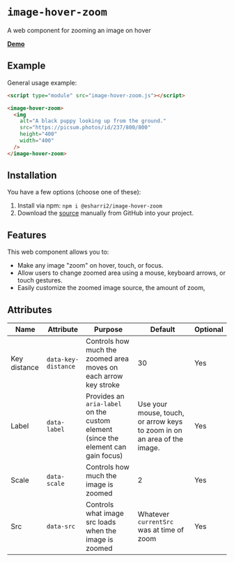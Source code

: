 # `image-hover-zoom`

A web component for zooming an image on hover

**[Demo](https://esharri2.github.io/image-hover-zoom/demo.html)**

## Example

General usage example:

```html
<script type="module" src="image-hover-zoom.js"></script>

<image-hover-zoom>
  <img
    alt="A black puppy looking up from the ground."
    src="https://picsum.photos/id/237/800/800"
    height="400"
    width="400"
  />
</image-hover-zoom>
```

## Installation

You have a few options (choose one of these):

1. Install via npm: `npm i @esharri2/image-hover-zoom`
1. Download the
   [source](https://github.com/esharri2/image-hover-zoom/blob/main/image-hover-zoom.js)
   manually from GitHub into your project.

## Features

This web component allows you to:

- Make any image "zoom" on hover, touch, or focus.
- Allow users to change zoomed area using a mouse, keyboard arrows, or touch
  gestures.
- Easily customize the zoomed image source, the amount of zoom,

## Attributes

| Name         | Attribute           | Purpose                                                                           | Default                                                                  | Optional |
| ------------ | ------------------- | --------------------------------------------------------------------------------- | ------------------------------------------------------------------------ | -------- |
| Key distance | `data-key-distance` | Controls how much the zoomed area moves on each arrow key stroke                  | 30                                                                       | Yes      |
| Label        | `data-label`        | Provides an `aria-label` on the custom element (since the element can gain focus) | Use your mouse, touch, or arrow keys to zoom in on an area of the image. | Yes      |
| Scale        | `data-scale`        | Controls how much the image is zoomed                                             | 2                                                                        | Yes      |
| Src          | `data-src`          | Controls what image src loads when the image is zoomed                            | Whatever `currentSrc` was at time of zoom                                | Yes      |
